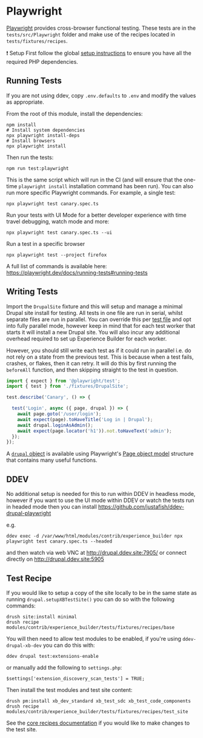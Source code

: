 # Playwright

[Playwright](https://playwright.dev/) provides cross-browser functional testing.
These tests are in the `tests/src/Playwright` folder and make use of the recipes
located in `tests/fixtures/recipes`.

>>>
❗ Setup
First follow the global [setup instructions](./setup.md) to ensure you have all
the required PHP dependencies.
>>>

## Running Tests

If you are not using ddev, copy `.env.defaults` to `.env` and modify the values
as appropriate.

From the root of this module, install the dependencies:
```
npm install
# Install system dependencies
npx playwright install-deps
# Install browsers
npx playwright install
```

Then run the tests:
```
npm run test:playwright
```
This is the same script which will run in the CI (and will ensure that the
one-time `playwright install` installation command has been run). You can also
run more specific Playwright commands. For example, a single test:
```
npx playwright test canary.spec.ts
```

Run your tests with UI Mode for a better developer experience with time travel
debugging, watch mode and more:

```
npx playwright test canary.spec.ts --ui
```

Run a test in a specific browser
```
npx playwright test --project firefox
```

A full list of commands is available here:
https://playwright.dev/docs/running-tests#running-tests

## Writing Tests

Import the `DrupalSite` fixture and this will setup and manage a minimal Drupal
site install for testing. All tests in one file are run in serial, whilst
separate files are run in parallel. You can override this per [test file](https://playwright.dev/docs/test-parallel#parallelize-tests-in-a-single-file)
and opt into fully parallel mode, however keep in mind that for each test worker
that starts it will install a new Drupal site. You will also incur any
additional overhead required to set up Experience Builder for each worker.

However, you should still write each test as if it could run in parallel i.e.
do not rely on a state from the previous test. This is because when a test fails,
crashes, or flakes, then it can retry. It will do this by first running the
`beforeAll` function, and then skipping straight to the test in question.

```typescript
import { expect } from '@playwright/test';
import { test } from './fixtures/DrupalSite';

test.describe('Canary', () => {

  test('Login', async ({ page, drupal }) => {
    await page.goto('/user/login');
    await expect(page).toHaveTitle('Log in | Drupal');
    await drupal.loginAsAdmin();
    await expect(page.locator('h1')).not.toHaveText('admin');
  });
});
```

A [`drupal` object](../../tests/src/Playwright/objects/Drupal.ts) is available
using Playwright's [Page object model](https://playwright.dev/docs/pom)
structure that contains many useful functions.

## DDEV

No additional setup is needed for this to run within DDEV in headless mode,
however if you want to use the UI mode within DDEV or watch the tests run in
headed mode then you can install https://github.com/justafish/ddev-drupal-playwright

e.g.
```
ddev exec -d /var/www/html/modules/contrib/experience_builder npx playwright test canary.spec.ts --headed
```

and then watch via web VNC at http://drupal.ddev.site:7905/ or connect directly
on http://drupal.ddev.site:5905

## Test Recipe
If you would like to setup a copy of the site locally to be in the same state as
running `drupal.setupXBTestSite()` you can do so with the following commands:

```
drush site:install minimal
drush recipe modules/contrib/experience_builder/tests/fixtures/recipes/base
```
You will then need to allow test modules to be enabled, if you're using `ddev-drupal-xb-dev` you can do this with:
```
ddev drupal test:extensions-enable
```
or manually add the following to `settings.php`:
```
$settings['extension_discovery_scan_tests'] = TRUE;
```

Then install the test modules and test site content:
```
drush pm:install xb_dev_standard xb_test_sdc xb_test_code_components
drush recipe modules/contrib/experience_builder/tests/fixtures/recipes/test_site
```

See the [core recipes documentation](https://www.drupal.org/docs/extending-drupal/drupal-recipes)
if you would like to make changes to the test site.
